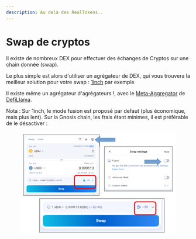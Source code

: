 ```yaml
---
description: Au delà des RealTokens..
---
```


# Swap de cryptos

Il existe de nombreux DEX pour effectuer des échanges de Cryptos sur une chain donnée (swap).

Le plus simple est alors d'utiliser un agrégateur de DEX, qui vous trouvera la meilleur solution pour votre swap : [1inch](https://app.1inch.io/) par exemple

Il existe même un agrégateur d'agrégateurs !, avec le [Meta-Aggregator](https://swap.defillama.com/) de [DefiLlama](https://defillama.com/).



Nota : Sur 1inch, le mode fusion est proposé par defaut (plus économique, mais plus lent). Sur la Gnosis chain, les frais étant minimes, il est préférable de le désactiver :

<figure><img src="../../.gitbook/assets/image (6) (1) (1) (1) (1) (1).png" alt="" width="551"><figcaption></figcaption></figure>
